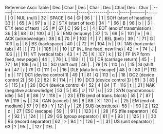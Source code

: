 Reference Ascii Table
| Dec | Char | Dec | Char | Dec | Char| Dec | Char |
|-----|---------------------------------|-----|---------|-----|-----|-------|------|
| 0 | NUL (null) | 32 | SPACE | 64 | @ | 96 | ` |
| 1 | SOH (start of heading) | 33 | ! | 65 | A | 97 | a |
| 2 | STX (start of text) | 34 | " | 66 | B | 98 | b |
| 3 | ETX (end of text) | 35 | # | 67 | C | 99 | c |
| 4 | EOT (end of transmission) | 36 | $ | 68 | D | 100 | d |
| 5 | ENQ (enquiry) | 37 | % | 69 | E | 101 | e |
| 6 | ACK (acknowledge) | 38 | & | 70 | F | 102 | f |
| 7 | BEL (bell) | 39 | ' | 71 | G | 103 | g |
| 8 | BS (backspace) | 40 | ( | 72 | H | 104 | h |
| 9 | TAB (horizontal tab) | 41 | ) | 73 | I | 105 | i |
| 10 | LF (NL line feed, new line) | 42 | \* | 74 | J | 106 | j |
| 11 | VT (vertical tab) | 43 | + | 75 | K | 107 | k |
| 12 | FF (NP form feed, new page) | 44 | , | 76 | L | 108 | l |
| 13 | CR (carriage return) | 45 | - | 77 | M | 109 | m |
| 14 | SO (shift out) | 46 | . | 78 | N | 110 | n |
| 15 | SI (shift in) | 47 | / | 79 | O | 111 | o |
| 16 | DLE (data link escape) | 48 | 0 | 80 | P | 112 | p |
| 17 | DC1 (device control 1) | 49 | 1 | 81 | Q | 113 | q |
| 18 | DC2 (device control 2) | 50 | 2 | 82 | R | 114 | r |
| 19 | DC3 (device control 3) | 51 | 3 | 83 | S | 115 | s |
| 20 | DC4 (device control 4) | 52 | 4 | 84 | T | 116 | t |
| 21 | NAK (negative acknowledge) | 53 | 5 | 85 | U | 117 | u |
| 22 | SYN (synchronous idle) | 54 | 6 | 86 | V | 118 | v |
| 23 | ETB (end of trans. block) | 55 | 7 | 87 | W | 119 | w |
| 24 | CAN (cancel) | 56 | 8 | 88 | X | 120 | x |
| 25 | EM (end of medium) | 57 | 9 | 89 | Y | 121 | y |
| 26 | SUB (substitute) | 58 | : | 90 | Z | 122 | z |
| 27 | ESC (escape) | 59 | ; | 91 | [ | 123 | { |
| 28 | FS (file separator) | 60 | < | 92 | \ | 124 | | |
| 29 | GS (group separator) | 61 | = | 93 | ] | 125 | } |
| 30 | RS (record separator) | 62 | > | 94 | ^ | 126 | ~ |
| 31 | US (unit separator) | 63 | ? | 95 | \_ | 127 | DEL |
